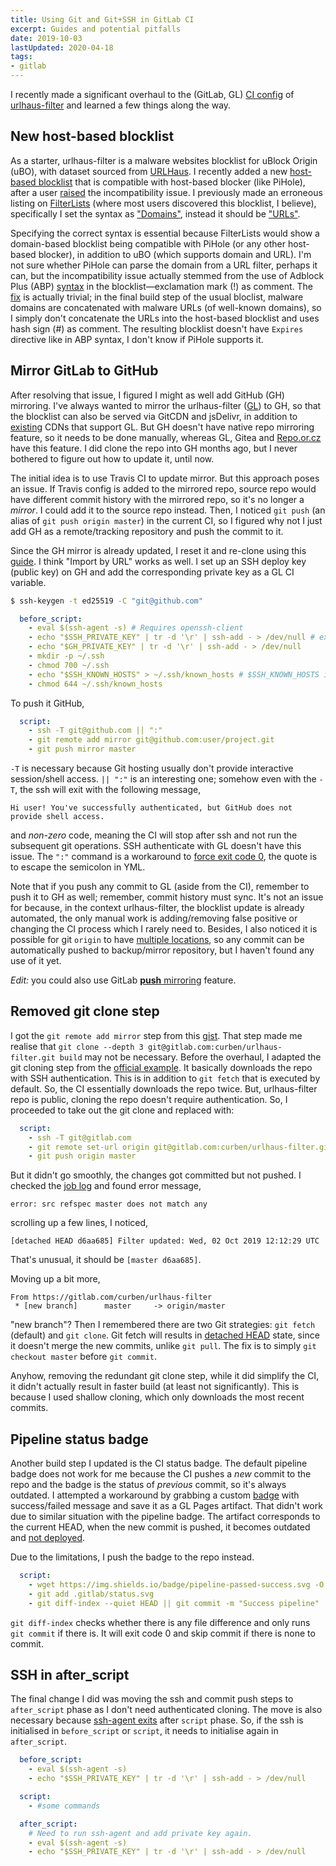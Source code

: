 ```yaml
---
title: Using Git and Git+SSH in GitLab CI
excerpt: Guides and potential pitfalls
date: 2019-10-03
lastUpdated: 2020-04-18
tags:
- gitlab
---
```


I recently made a significant overhaul to the (GitLab, GL) [CI config](https://gitlab.com/curben/urlhaus-filter/blob/master/.gitlab-ci.yml) of [urlhaus-filter](https://gitlab.com/curben/urlhaus-filter) and learned a few things along the way.

## New host-based blocklist

As a starter, urlhaus-filter is a malware websites blocklist for uBlock Origin (uBO), with dataset sourced from [URLHaus](https://urlhaus.abuse.ch/). I recently added a new [host-based blocklist](https://gitlab.com/curben/urlhaus-filter#host-based-blocklist) that is compatible with host-based blocker (like PiHole), after a user [raised](https://gitlab.com/curben/urlhaus-filter/issues/5) the incompatibility issue. I previously made an erroneous listing on [FilterLists](https://filterlists.com/) (where most users discovered this blocklist, I believe), specifically I set the syntax as ["Domains"](https://github.com/collinbarrett/FilterLists/blob/6efb427042aad47a17ed06bafd970004dc675551/data/Syntax.json#L8-L9), instead it should be ["URLs"](https://github.com/collinbarrett/FilterLists/blob/6efb427042aad47a17ed06bafd970004dc675551/data/Syntax.json#L32-L33).

Specifying the correct syntax is essential because FilterLists would show a domain-based blocklist being compatible with PiHole (or any other host-based blocker), in addition to uBO (which supports domain and URL). I'm not sure whether PiHole can parse the domain from a URL filter, perhaps it can, but the incompatibility issue actually stemmed from the use of Adblock Plus (ABP) [syntax](https://help.eyeo.com/en/adblockplus/how-to-write-filters#special-comments) in the blocklist—exclamation mark (!) as comment. The [fix](https://gitlab.com/curben/urlhaus-filter/merge_requests/5) is actually trivial; in the final build step of the usual bloclist, malware domains are concatenated with malware URLs (of well-known domains), so I simply don't concatenate the URLs into the host-based blocklist and uses hash sign (#) as comment. The resulting blocklist doesn't have `Expires` directive like in ABP syntax, I don't know if PiHole supports it.

## Mirror GitLab to GitHub

After resolving that issue, I figured I might as well add GitHub (GH) mirroring. I've always wanted to mirror the urlhaus-filter ([GL](https://gitlab.com/curben/urlhaus-filter)) to GH, so that the blocklist can also be served via GitCDN and jsDelivr, in addition to [existing](https://gitlab.com/curben/urlhaus-filter#subscribe) CDNs that support GL. But GH doesn't have native repo mirroring feature, so it needs to be done manually, whereas GL, Gitea and [Repo.or.cz](https://repo.or.cz/) have this feature. I did clone the repo into GH months ago, but I never bothered to figure out how to update it, until now.

The initial idea is to use Travis CI to update mirror. But this approach poses an issue. If Travis config is added to the mirrored repo, source repo would have different commit history with the mirrored repo, so it's no longer a _mirror_. I could add it to the source repo instead. Then, I noticed `git push` (an alias of `git push origin master`) in the current CI, so I figured why not I just add GH as a remote/tracking repository and push the commit to it.

Since the GH mirror is already updated, I reset it and re-clone using this [guide](https://blog.cadena-it.com/linux-tips-how-to/how-to-properly-mirror-a-git-repository/). I think "Import by URL" works as well. I set up an SSH deploy key (public key) on GH and add the corresponding private key as a GL CI variable.

``` sh
$ ssh-keygen -t ed25519 -C "git@github.com"
```

``` yml
  before_script:
    - eval $(ssh-agent -s) # Requires openssh-client
    - echo "$SSH_PRIVATE_KEY" | tr -d '\r' | ssh-add - > /dev/null # existing GL deploy key
    - echo "$GH_PRIVATE_KEY" | tr -d '\r' | ssh-add - > /dev/null
    - mkdir -p ~/.ssh
    - chmod 700 ~/.ssh
    - echo "$SSH_KNOWN_HOSTS" > ~/.ssh/known_hosts # $SSH_KNOWN_HOSTS is output of "ssh-keyscan gitlab.com github.com"
    - chmod 644 ~/.ssh/known_hosts
```

To push it GitHub,

``` yml
  script:
    - ssh -T git@github.com || ":"
    - git remote add mirror git@github.com:user/project.git
    - git push mirror master
```

`-T` is necessary because Git hosting usually don't provide interactive session/shell access. `|| ":"` is an interesting one; somehow even with the `-T`, the ssh will exit with the following message,

```
Hi user! You've successfully authenticated, but GitHub does not provide shell access.
```

and _non-zero_ code, meaning the CI will stop after ssh and not run the subsequent git operations. SSH authenticate with GL doesn't have this issue. The `":"` command is a workaround to [force exit code 0](https://unix.fandom.com/wiki/Force_exit_code_0), the quote is to escape the semicolon in YML.

Note that if you push any commit to GL (aside from the CI), remember to push it to GH as well; remember, commit history must sync. It's not an issue for because, in the context urlhaus-filter, the blocklist update is already automated, the only manual work is adding/removing false positive or changing the CI process which I rarely need to. Besides, I also noticed it is possible for git `origin` to have [multiple locations](https://stackoverflow.com/a/12795747), so any commit can be automatically pushed to backup/mirror repository, but I haven't found any use of it yet.

_Edit:_ you could also use GitLab [**push** mirroring](https://docs.gitlab.com/ee/user/project/repository/repository_mirroring.html#pushing-to-a-remote-repository-core) feature.

## Removed git clone step

I got the `git remote add mirror` step from this [gist](https://gist.github.com/developius/c81f021eb5c5916013dc). That step made me realise that `git clone --depth 3 git@gitlab.com:curben/urlhaus-filter.git build` may not be necessary. Before the overhaul, I adapted the git cloning step from the [official example](https://gitlab.com/gitlab-examples/ssh-private-key/). It basically downloads the repo with SSH authentication. This is in addition to `git fetch` that is executed by default. So, the CI essentially downloads the repo twice. But, urlhaus-filter repo is public, cloning the repo doesn't require authentication. So, I proceeded to take out the git clone and replaced with:

``` yml
  script:
    - ssh -T git@gitlab.com
    - git remote set-url origin git@gitlab.com:curben/urlhaus-filter.git
    - git push origin master
```

But it didn't go smoothly, the changes got committed but not pushed. I checked the [job log](https://gitlab.com/curben/urlhaus-filter/-/jobs/309839816) and found error message,

```
error: src refspec master does not match any
```

scrolling up a few lines, I noticed,

```
[detached HEAD d6aa685] Filter updated: Wed, 02 Oct 2019 12:12:29 UTC
```

That's unusual, it should be `[master d6aa685]`.

Moving up a bit more,

```
From https://gitlab.com/curben/urlhaus-filter
 * [new branch]      master     -> origin/master
```

"new branch"? Then I remembered there are two Git strategies: `git fetch` (default) and `git clone`. Git fetch will results in [detached HEAD](https://www.atlassian.com/git/tutorials/syncing/git-fetch) state, since it doesn't merge the new commits, unlike `git pull`. The fix is to simply `git checkout master` before `git commit`.

Anyhow, removing the redundant git clone step, while it did simplify the CI, it didn't actually result in faster build (at least not significantly). This is because I used shallow cloning, which only downloads the most recent commits.

## Pipeline status badge

Another build step I updated is the CI status badge. The default pipeline badge does not work for me because the CI pushes a _new_ commit to the repo and the badge is the status of _previous_ commit, so it's always outdated. I attempted a workaround by grabbing a custom [badge](https://shields.io/) with success/failed message and save it as a GL Pages artifact. That didn't work due to similar situation with the pipeline badge. The artifact corresponds to the current HEAD, when the new commit is pushed, it becomes outdated and [not deployed](https://gitlab.com/gitlab-org/gitlab/issues/29257).

Due to the limitations, I push the badge to the repo instead.

``` yml
  script:
    - wget https://img.shields.io/badge/pipeline-passed-success.svg -O .gitlab/status.svg
    - git add .gitlab/status.svg
    - git diff-index --quiet HEAD || git commit -m "Success pipeline"
```

`git diff-index` checks whether there is any file difference and only runs `git commit` if there is. It will exit code 0 and skip commit if there is none to commit.

## SSH in after_script

The final change I did was moving the ssh and commit push steps to `after_script` phase as I don't need authenticated cloning. The move is also necessary because [ssh-agent exits](https://gitlab.com/gitlab-org/gitlab-runner/issues/1926) after `script` phase. So, if the ssh is initialised in `before_script` or `script`, it needs to initialise again in `after_script`.

``` yml
  before_script:
    - eval $(ssh-agent -s)
    - echo "$SSH_PRIVATE_KEY" | tr -d '\r' | ssh-add - > /dev/null

  script:
    - #some commands

  after_script:
    # Need to run ssh-agent and add private key again.
    - eval $(ssh-agent -s)
    - echo "$SSH_PRIVATE_KEY" | tr -d '\r' | ssh-add - > /dev/null
```
